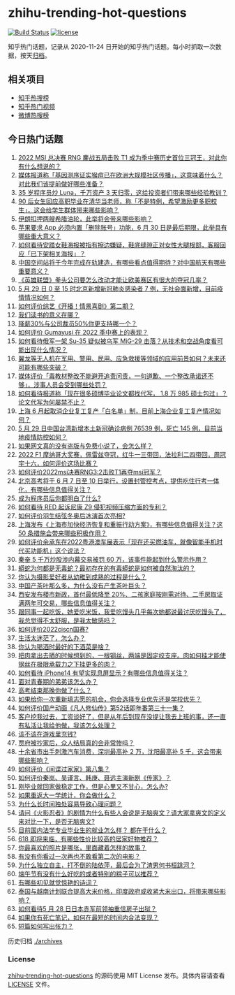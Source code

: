 # zhihu-trending-hot-questions

[![Build Status](https://github.com/justjavac/zhihu-trending-hot-questions/workflows/ci/badge.svg?branch=master)](https://github.com/justjavac/zhihu-trending-hot-questions/actions)
[![license](https://img.shields.io/github/license/justjavac/zhihu-trending-hot-questions)](https://github.com/justjavac/zhihu-trending-hot-questions/blob/master/LICENSE)

知乎热门话题，记录从 2020-11-24 日开始的知乎热门话题。每小时抓取一次数据，按天[归档](./archives)。

## 相关项目

- [知乎热搜榜](https://github.com/justjavac/zhihu-trending-top-search)
- [知乎热门视频](https://github.com/justjavac/zhihu-trending-hot-video)
- [微博热搜榜](https://github.com/justjavac/weibo-trending-hot-search)

## 今日热门话题

<!-- BEGIN -->
<!-- 最后更新时间 Mon May 30 2022 06:24:12 GMT+0800 (China Standard Time) -->

1. [2022 MSI 总决赛 RNG 鏖战五局击败 T1 成为季中赛历史首位三冠王，对此你有什么想说的？](https://www.zhihu.com/question/535102348)
1. [媒体报道称「基因测序证实猴痘已在欧洲大规模社区传播」，这意味着什么？对此我们该提前做好哪些准备？](https://www.zhihu.com/question/535075164)
1. [35 岁程序员炒 Luna，千万资产 3 天归零，这给投资者们带来哪些经验教训？](https://www.zhihu.com/question/535061868)
1. [90 后女生回应高职毕业在清华当老师，称「不是特例，希望激励更多职校生」，这会给学生群体带来哪些影响？](https://www.zhihu.com/question/535073608)
1. [伊朗扣押两艘希腊油轮，此举将会带来哪些影响？](https://www.zhihu.com/question/534973180)
1. [苹果要求 App 必须内置「删除账号」功能，6 月 30 日是最后期限，此举具有哪些重大意义？](https://www.zhihu.com/question/534441659)
1. [如何看待安踏女鞋海报被指有擦边嫌疑，鞋底缝隙正对女性大腿根部，客服回应「已下架相关海报」？](https://www.zhihu.com/question/535128670)
1. [中国空间站将于今年完成在轨建造，有哪些看点值得期待？对中国航天有哪些重要意义？](https://www.zhihu.com/question/534861552)
1. [《英雄联盟》拳头公司要怎么改动才能让欧美赛区有很大的夺冠几率？](https://www.zhihu.com/question/528667436)
1. [5 月 29 日 0 至 15 时北京新增新冠肺炎感染者 7 例，无社会面新增，目前疫情情况如何？](https://www.zhihu.com/question/535116240)
1. [如何评价综艺《开播！情景喜剧》第二期？](https://www.zhihu.com/question/535136001)
1. [我们读书的意义在哪？](https://www.zhihu.com/question/535000345)
1. [降薪30%与公司裁员50%你更支持哪一个？](https://www.zhihu.com/question/534812183)
1. [如何评价 Gumayusi 在 2022 季中赛上的表现？](https://www.zhihu.com/question/534127486)
1. [如何看待俄军一架 Su-35 疑似被乌军 MiG-29 击落？从技术和空战角度看可能出现什么情况？](https://www.zhihu.com/question/534919616)
1. [翼龙等无人机在军用、警用、民用、应急救援等领域的应用前景如何？未来还可能有哪些突破？](https://www.zhihu.com/question/534324133)
1. [媒体评价「毒教材整改不能避开追责问责，一句道歉、一个整改承诺还不够」，涉事人员会受到哪些处罚？](https://www.zhihu.com/question/535076046)
1. [如何看待报道称「现在很多硕博毕业论文都找代写， 1.8 万 985 硕士包过」？论文代写为何屡禁不止？](https://www.zhihu.com/question/534680508)
1. [上海 6 月起取消企业复工复产「白名单」制，目前上海企业复工复产情况如何？](https://www.zhihu.com/question/535103894)
1. [5 月 29 日中国台湾新增本土新冠确诊病例 76539 例，死亡 145 例，目前当地疫情防控如何？](https://www.zhihu.com/question/535096307)
1. [如果网文真的没有盗版与免费小说了，会怎么样？](https://www.zhihu.com/question/535137366)
1. [2022 F1 摩纳哥大奖赛，佩雷兹夺冠，红牛一三带回，法拉利二四带回，周冠宇十六，如何评价这场比赛？](https://www.zhihu.com/question/535140110)
1. [如何评价2022msi决赛RNG3:2击败T1再夺msi冠军？](https://www.zhihu.com/question/535137055)
1. [北京高考将于 6 月 7 日至 10 日举行，设置封管控考点，提供吃住行考一体化，有哪些信息值得关注？](https://www.zhihu.com/question/535120549)
1. [成为程序员后你都明白了什么?](https://www.zhihu.com/question/534598587)
1. [如何看待 RED 起诉尼康 Z9 侵犯视频压缩方面的专利？](https://www.zhihu.com/question/534887864)
1. [如何评价羽生结弦冬奥后冰演首次亮相?](https://www.zhihu.com/question/534869951)
1. [上海发布《上海市加快经济恢复和重振行动方案》，有哪些信息值得关注？这 50 条措施会带来哪些积极作用？](https://www.zhihu.com/question/535100076)
1. [如何评价余承东在2022粤港澳车展表示「现在还买燃油车，就像智能手机时代买功能机」这个说法？](https://www.zhihu.com/question/535045107)
1. [秦奋 5 千万炒股涉内幕交易被罚 60 万，该事件能起到什么警示作用？](https://www.zhihu.com/question/535064495)
1. [蟒蛇为何都是无毒蛇？最初存在的有毒蟒蛇是如何被自然淘汰的？](https://www.zhihu.com/question/54120744)
1. [你认为摄影爱好者从幼稚到成熟的过程是什么？](https://www.zhihu.com/question/534320900)
1. [中国产茶叶那么多，为什么没有产生茶叶巨头？](https://www.zhihu.com/question/534217894)
1. [西安发布楼市新政，首付最低降至 20%、二孩家庭按刚需对待、二手房取证满两年可交易，哪些信息值得关注？](https://www.zhihu.com/question/535078899)
1. [跟同事一起吃饭，她爱吃米饭，我爱吃馒头几乎每次她都说最讨厌吃馒头了，我总觉得不太舒服，是我太敏感吗？](https://www.zhihu.com/question/505629130)
1. [如何评价2022ciscn国赛?](https://www.zhihu.com/question/531429617)
1. [生活太迷茫了，怎么办？](https://www.zhihu.com/question/534224771)
1. [你认为喝酒时最好的下酒菜是啥？](https://www.zhihu.com/question/384564895)
1. [把肉拿出去晒的时候想到的，一根钢丝，两端是固定绞支座。肉如何挂才能使钢丝在极限承载力之下挂更多的肉？](https://www.zhihu.com/question/40177013)
1. [如何看待 iPhone14 有望实现息屏显示？有哪些信息值得关注？](https://www.zhihu.com/question/534450877)
1. [面对青春期的弟弟该怎么办？](https://www.zhihu.com/question/519136857)
1. [高考结束那晚你做了什么？](https://www.zhihu.com/question/529368488)
1. [如果给你一次重新填志愿的机会，你会选择专业优先还是学校优先？](https://www.zhihu.com/question/457246703)
1. [如何评价国产动画《凡人修仙传》第52话即年番第三十一集？](https://www.zhihu.com/question/535077775)
1. [客户挖我过去，工资谈好了，但是从年后到现在没提让我去上班的事，还一直有私活让我给他做，我该怎么处理？](https://www.zhihu.com/question/534887349)
1. [该不该在游戏里充钱?](https://www.zhihu.com/question/524961950)
1. [贾府被抄家后，众人结局真的会非常惨吗？](https://www.zhihu.com/question/530736780)
1. [十余省市出手刺激汽车消费，深圳最高补 2 万，沈阳最高补 5 千，这会带来哪些影响？](https://www.zhihu.com/question/535079075)
1. [如何评价《间谍过家家》第八集？](https://www.zhihu.com/question/535007720)
1. [如何评价秦岚、吴谨言、韩庚、聂远主演新剧《传家》？](https://www.zhihu.com/question/338127417)
1. [刚毕业就回家做稳定工作，但是心里又不甘心，怎么办?](https://www.zhihu.com/question/535017768)
1. [如果重返大一学统计，你会做什么？](https://www.zhihu.com/question/531494960)
1. [为什么长时间独处容易导致心理问题？](https://www.zhihu.com/question/507178360)
1. [请问《火影忍者》的剧情为什么有些人会说是无脑爽文？请大家拿爽文的定义来对比一下，是否无脑爽文?](https://www.zhihu.com/question/533281959)
1. [目前国内法学专业毕业生的就业怎么样？ 都在干什么？](https://www.zhihu.com/question/20925426)
1. [618 即将来临，有哪些性价比较高的居家好物推荐？](https://www.zhihu.com/question/465415840)
1. [你最喜欢的照片是哪张，里面藏着怎样的故事？](https://www.zhihu.com/question/534941484)
1. [有没有你看过一次再也不敢看第二次的电影？](https://www.zhihu.com/question/281045909)
1. [为什么独立自主，打不倒的陆依萍，最后会为了渣男何书桓跳河？](https://www.zhihu.com/question/534327460)
1. [端午节有没有什么好吃的或者特别的粽子可以推荐？](https://www.zhihu.com/question/394905152)
1. [有哪些初见就觉惊艳的诗词？](https://www.zhihu.com/question/533309581)
1. [泰国与越南计划联合提高大米价格，印度政府或收紧大米出口，将带来哪些影响？](https://www.zhihu.com/question/535017054)
1. [如何看待5 月 28 日日本赤军前领袖重信房子出狱？](https://www.zhihu.com/question/534983472)
1. [如果你有死亡笔记，如何在最短的时间内合法变现？](https://www.zhihu.com/question/534162425)
1. [短篇如何写出张力？](https://www.zhihu.com/question/488149966)

<!-- END -->

历史归档 [./archives](./archives)

### License

[zhihu-trending-hot-questions](https://github.com/justjavac/zhihu-trending-hot-questions)
的源码使用 MIT License 发布。具体内容请查看 [LICENSE](./LICENSE) 文件。
